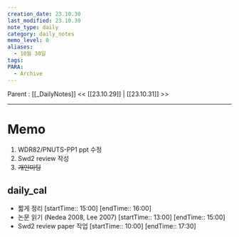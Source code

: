 ```yaml
---
creation_date: 23.10.30
last_modified: 23.10.30
note_type: daily
category: daily_notes
memo_level: 0
aliases:
  - 10월 30일
tags: 
PARA:
  - Archive
---
```

Parent : [[_DailyNotes]]
<< [[23.10.29]] | [[23.10.31]] >>

---
# Memo
1.  WDR82/PNUTS-PP1 ppt 수정
2. Swd2 review 작성
3. ~~개인미팅~~

## daily_cal
-  짧게 정리 [startTime:: 15:00]  [endTime:: 16:00]
-  논문 읽기 (Nedea 2008, Lee 2007) [startTime:: 13:00]  [endTime:: 15:00]
-  Swd2 review paper 작업 [startTime:: 10:00]  [endTime:: 17:30]
